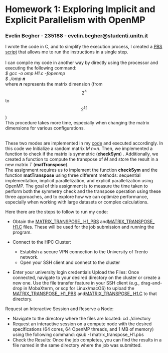 # **Homework 1: Exploring Implicit and Explicit Parallelism with OpenMP** <br>
### Evelin Begher - 235188 - evelin.begher@studenti.unitn.it <br>

I wrote the code in C, and to simplify the execution process, I created a [PBS script](matrix_transpose_H1.pbs) that allows me to run the instructions in a single step.<br>
<br>
I can compile my code in another way by directly using the processor and executing the following command: <br>
*$ gcc -o omp H1.c -fopenmp <br>
$ ./omp **n*** <br>
where ***n*** represents the matrix dimension (from $$2^4$$ to $$2^{12}$$)<br>
This procedure takes more time, especially when changing the matrix dimensions for various configurations. <br>
<br>

These two modes are implemented in my [code](matrix_transpose_H1.c) and executed accordingly. In this code we Initialize a random matrix *M* *n×n*. Then, we implemented a function to check if the matrix is symmetric (**checkSym**) . Additionally, we created a function to compute the transpose of *M* and store the result in a new matrix *T* (**matTranspose**). <br>
The assignment requires us to implement the function **checkSym** and the function **matTranspose** using three different methods: sequential implementation, implicit parallelization, and explicit parallelization using OpenMP. The goal of this assignment is to measure the time taken to perform both the symmetry check and the transpose operation using these three approaches, and to explore how we can optimize performance, especially when working with large datasets or complex calculations.

Here there are the steps to follow to run my code: 

* Obtain the [MATRIX_TRANSPOSE_ H1_PBS](matrix_transpose_H1.pbs) and[MATRIX_TRANSPOSE_ H1.C](matrix_transpose_H1.c) files. These will be used for the job submission and running the program.

* Connect to the HPC Cluster:

    * Establish a secure VPN connection to the University of Trento network.
    * Open your SSH client and connect to the cluster
      
+ Enter your university login credentials 
Upload the Files: Once connected, navigate to your desired directory on the cluster or create a new one. Use the file transfer feature in your SSH client (e.g., drag-and-drop in MobaXterm, or scp for Linux/macOS) to upload the [MATRIX_TRANSPOSE_ H1_PBS](matrix_transpose_H1.pbs) and[MATRIX_TRANSPOSE_ H1.C](matrix_transpose_H1.c) to that directory.

Request an Interactive Session and Reserve a Node:

*  Navigate to the directory where the files are located: cd ./directory
* Request an interactive session on a compute node with the desired specifications (64 cores, 64 OpenMP threads, and 1 MB of memory) using the following command: qsub -I matrix_transpose_H1.pbs
* Check the Results: Once the job completes, you can find the results in a file named  in the same directory where the job was submitted.



